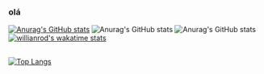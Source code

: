 ### olá
[![Anurag's GitHub stats](https://github-readme-stats.vercel.app/api?username=enascentedev)](https://github.com/enascentedev/github-readme-dark)
![Anurag's GitHub stats](https://github-readme-stats.vercel.app/api?username=enascentedev_private=true)
![Anurag's GitHub stats](https://github-readme-stats.vercel.app/api?username=enascentedev_icons=true)
[![willianrod's wakatime stats](https://github-readme-stats.vercel.app/api/wakatime?username=willianrod)](https://github.com/anuraghazra/github-readme-stats)
##

[![Top Langs](https://github-readme-stats.vercel.app/api/top-langs/?username=enascentedev)](https://github.com/enascentedev/github-readme-stats)
